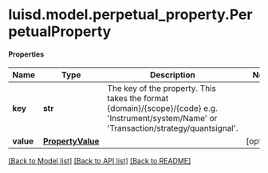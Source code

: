 # luisd.model.perpetual_property.PerpetualProperty

#### Properties
Name | Type | Description | Notes
------------ | ------------- | ------------- | -------------
**key** | **str** | The key of the property. This takes the format {domain}/{scope}/{code} e.g. &#x27;Instrument/system/Name&#x27; or &#x27;Transaction/strategy/quantsignal&#x27;. | 
**value** | [**PropertyValue**](PropertyValue.md) |  | [optional] 

[[Back to Model list]](../../README.md#documentation-for-models) [[Back to API list]](../../README.md#documentation-for-api-endpoints) [[Back to README]](../../README.md)

